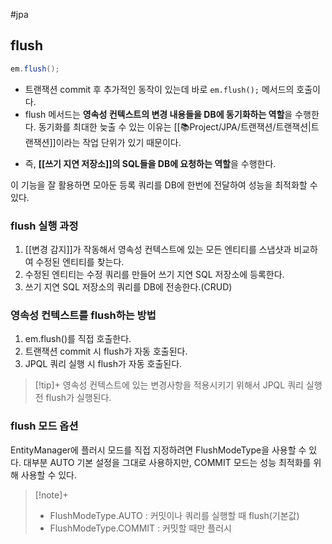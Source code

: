 #jpa 

## flush
```java
em.flush();
```

- 트랜잭션 commit 후 추가적인 동작이 있는데 바로 `em.flush();` 메서드의 호출이다.
- flush 메서드는 **영속성 컨텍스트의 변경 내용들을 DB에 동기화하는 역할**을 수행한다. 동기화를 최대한 늦출 수 있는 이유는 [[📚Project/JPA/트랜잭션/트랜잭션|트랜잭션]]이라는 작업 단위가 있기 때문이다.
+ 즉, **[[쓰기 지연 저장소]]의 SQL들을 DB에 요청하는 역할**을 수행한다.

이 기능을 잘 활용하면 모아둔 등록 쿼리를 DB에 한번에 전달하여 성능을 최적화할 수 있다.

### flush 실행 과정
1. [[변경 감지]]가 작동해서 영속성 컨텍스트에 있는 모든 엔티티를 스냅샷과 비교하여 수정된 엔티티를 찾는다.
2. 수정된 엔티티는 수정 쿼리를 만들어 쓰기 지연 SQL 저장소에 등록한다.
3. 쓰기 지연 SQL 저장소의 쿼리를 DB에 전송한다.(CRUD)

### 영속성 컨텍스트를 flush하는 방법
1. em.flush()를 직접 호출한다.
2. 트랜잭션 commit 시 flush가 자동 호출된다.
3. JPQL 쿼리 실행 시 flush가 자동 호출된다.

> [!tip]+ 
> 영속성 컨텍스트에 있는 변경사항을 적용시키기 위해서 JPQL 쿼리 실행 전 flush가 실행된다.


### flush 모드 옵션
EntityManager에 플러시 모드를 직접 지정하려면 FlushModeType을 사용할 수 있다. 대부분 AUTO 기본 설정을 그대로 사용하지만, COMMIT 모드는 성능 최적화를 위해 사용할 수 있다.

> [!note]+ 
> + FlushModeType.AUTO : 커밋이나 쿼리를 실행할 때 flush(기본값)
> + FlushModeType.COMMIT : 커밋할 때만 플러시